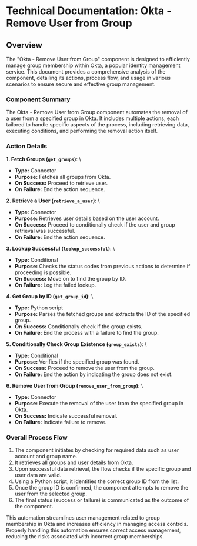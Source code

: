 # Technical Documentation: Okta - Remove User from Group

## Overview
The "Okta - Remove User from Group" component is designed to efficiently manage group membership within Okta, a popular identity management service. This document provides a comprehensive analysis of the component, detailing its actions, process flow, and usage in various scenarios to ensure secure and effective group management.

### Component Summary
The Okta - Remove User from Group component automates the removal of a user from a specified group in Okta. It includes multiple actions, each tailored to handle specific aspects of the process, including retrieving data, executing conditions, and performing the removal action itself.

### Action Details
**1. Fetch Groups (`get_groups`)**: \
   - **Type:** Connector
   - **Purpose:** Fetches all groups from Okta.
   - **On Success:** Proceed to retrieve user.
   - **On Failure:** End the action sequence.

**2. Retrieve a User (`retrieve_a_user`)**: \
   - **Type:** Connector
   - **Purpose:** Retrieves user details based on the user account.
   - **On Success:** Proceed to conditionally check if the user and group retrieval was successful.
   - **On Failure:** End the action sequence.

**3. Lookup Successful (`lookup_successful`)**: \
   - **Type:** Conditional
   - **Purpose:** Checks the status codes from previous actions to determine if proceeding is possible.
   - **On Success:** Move on to find the group by ID.
   - **On Failure:** Log the failed lookup.

**4. Get Group by ID (`get_group_id`)**: \
   - **Type:** Python script
   - **Purpose:** Parses the fetched groups and extracts the ID of the specified group.
   - **On Success:** Conditionally check if the group exists.
   - **On Failure:** End the process with a failure to find the group.

**5. Conditionally Check Group Existence (`group_exists`)**: \
   - **Type:** Conditional
   - **Purpose:** Verifies if the specified group was found.
   - **On Success:** Proceed to remove the user from the group.
   - **On Failure:** End the action by indicating the group does not exist.

**6. Remove User from Group (`remove_user_from_group`)**: \
   - **Type:** Connector
   - **Purpose:** Execute the removal of the user from the specified group in Okta.
   - **On Success:** Indicate successful removal.
   - **On Failure:** Indicate failure to remove.

### Overall Process Flow
1. The component initiates by checking for required data such as user account and group name.
2. It retrieves all groups and user details from Okta.
3. Upon successful data retrieval, the flow checks if the specific group and user data are valid.
4. Using a Python script, it identifies the correct group ID from the list.
5. Once the group ID is confirmed, the component attempts to remove the user from the selected group.
6. The final status (success or failure) is communicated as the outcome of the component.

This automation streamlines user management related to group membership in Okta and increases efficiency in managing access controls. Properly handling this automation ensures correct access management, reducing the risks associated with incorrect group memberships.

